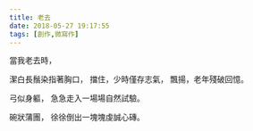 ```yaml
---
title: 老去
date: 2018-05-27 19:17:55
tags: [創作,微寫作]
---
```

<div class="poem">
當我老去時，

潔白長鬚染指著胸口，
擋住，少時僅存志氣，
飄揚，老年殘破回憶。

弓似身軀，
急急走入一場場自然試驗。

碗狀蒲團，
徐徐倒出一塊塊虔誠心磚。
</div>

